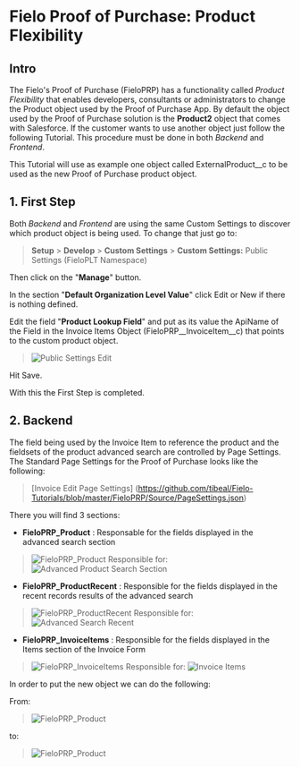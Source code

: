 # Fielo Proof of Purchase: Product Flexibility
## Intro
The Fielo's Proof of Purchase (FieloPRP) has a functionality called _Product Flexibility_ that enables developers, consultants or administrators to change the Product object used by the Proof of Purchase App.
By default the object used by the Proof of Purchase solution is the **Product2** object that comes with Salesforce. If the customer wants to use another object just follow the following Tutorial. This procedure must be done in both _Backend_ and _Frontend_.

This Tutorial will use as example one object called ExternalProduct__c to be used as the new Proof of Purchase product object.

## 1. First Step
Both _Backend_ and _Frontend_ are using the same Custom Settings to discover which product object is being used. To change that just go to:

> **Setup** > **Develop** > **Custom Settings** > **Custom Settings:** Public Settings (FieloPLT Namespace)

Then click on the "**Manage**" button.

In the section "**Default Organization Level Value**" click Edit or New if there is nothing defined.

Edit the field "**Product Lookup Field**" and put as its value the ApiName of the Field in the Invoice Items Object (FieloPRP__InvoiceItem__c) that points to the custom product object.

> ![Public Settings Edit](https://github.com/tibeal/Fielo-Tutorials/blob/master/FieloPRP/Source/ScreenHunter_01%20Aug.%2030%2011.45.gif?raw=true)

Hit Save.

With this the First Step is completed.

## 2. Backend
The field being used by the Invoice Item to reference the product and the fieldsets of the product advanced search are controlled by Page Settings.
The Standard Page Settings for the Proof of Purchase looks like the following:

> [Invoice Edit Page Settings] (https://github.com/tibeal/Fielo-Tutorials/blob/master/FieloPRP/Source/PageSettings.json)

There you will find 3 sections:

- **FieloPRP_Product** : Responsable for the fields displayed in the advanced search section

> ![FieloPRP_Product](https://github.com/tibeal/Fielo-Tutorials/blob/master/FieloPRP/Source/product.gif?raw=true)
Responsible for:
> ![Advanced Product Search Section](https://github.com/tibeal/Fielo-Tutorials/blob/master/FieloPRP/Source/advanced_search_section.gif?raw=true)

- **FieloPRP_ProductRecent** : Responsible for the fields displayed in the recent records results of the advanced search

> ![FieloPRP_ProductRecent](https://github.com/tibeal/Fielo-Tutorials/blob/master/FieloPRP/Source/product_recent.gif?raw=true)
Responsible for:
> ![Advanced Search Recent](https://github.com/tibeal/Fielo-Tutorials/blob/master/FieloPRP/Source/advanced_search_recent.gif?raw=true)

- **FieloPRP_InvoiceItems** : Responsible for the fields displayed in the Items section of the Invoice Form

> ![FieloPRP_InvoiceItems](https://github.com/tibeal/Fielo-Tutorials/blob/master/FieloPRP/Source/items.gif?raw=true)
Responsible for:
> ![Invoice Items](https://github.com/tibeal/Fielo-Tutorials/blob/master/FieloPRP/Source/items_section.gif?raw=true)

In order to put the new object we can do the following:

From:
> ![FieloPRP_Product](https://github.com/tibeal/Fielo-Tutorials/blob/master/FieloPRP/Source/product.gif?raw=true)

to:
> ![FieloPRP_Product](https://github.com/tibeal/Fielo-Tutorials/blob/master/FieloPRP/Source/external_prod.gif?raw=true)
